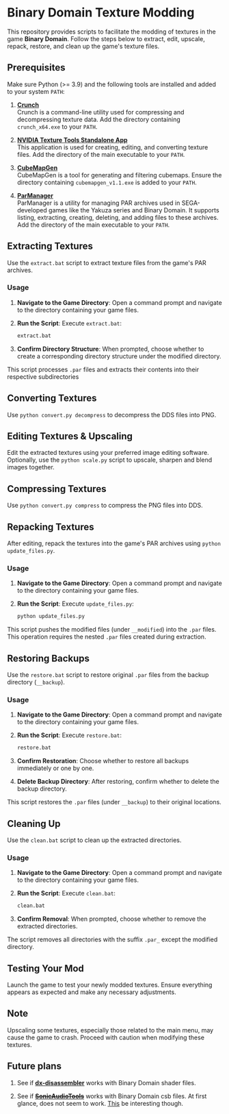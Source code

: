 # Binary Domain Texture Modding

This repository provides scripts to facilitate the modding of textures in the game **Binary Domain**. Follow the steps below to extract, edit, upscale, repack, restore, and clean up the game's texture files.

## Prerequisites

Make sure Python (>= 3.9) and the following tools are installed and added to your system `PATH`:

1. [**Crunch**](https://github.com/BinomialLLC/crunch/raw/master/bin/crunch_x64.exe)  
   Crunch is a command-line utility used for compressing and decompressing texture data. Add the directory containing `crunch_x64.exe` to your `PATH`.

2. [**NVIDIA Texture Tools Standalone App**](https://developer.nvidia.com/downloads/texture-tools-standalone-app)  
   This application is used for creating, editing, and converting texture files. Add the directory of the main executable to your `PATH`.

3. [**CubeMapGen**](https://gpuopen.com/wp-content/uploads/2017/01/cubemapgen_v1.1.exe)  
   CubeMapGen is a tool for generating and filtering cubemaps. Ensure the directory containing `cubemapgen_v1.1.exe` is added to your `PATH`.

4. [**ParManager**](https://github.com/Kaplas80/ParManager/releases)  
   ParManager is a utility for managing PAR archives used in SEGA-developed games like the Yakuza series and Binary Domain. It supports listing, extracting, creating, deleting, and adding files to these archives. Add the directory of the main executable to your `PATH`.

## Extracting Textures

Use the `extract.bat` script to extract texture files from the game's PAR archives.

### Usage

1. **Navigate to the Game Directory**: Open a command prompt and navigate to the directory containing your game files.
2. **Run the Script**: Execute `extract.bat`:

    ```sh
    extract.bat
    ```

3. **Confirm Directory Structure**: When prompted, choose whether to create a corresponding directory structure under the modified directory.

This script processes `.par` files and extracts their contents into their respective subdirectories

## Converting Textures

Use `python convert.py decompress` to decompress the DDS files into PNG.

## Editing Textures & Upscaling

Edit the extracted textures using your preferred image editing software.
Optionally, use the `python scale.py` script to upscale, sharpen and blend images together.

## Compressing Textures

Use `python convert.py compress` to compress the PNG files into DDS.

## Repacking Textures

After editing, repack the textures into the game's PAR archives using `python update_files.py`.

### Usage

1. **Navigate to the Game Directory**: Open a command prompt and navigate to the directory containing your game files.
2. **Run the Script**: Execute `update_files.py`:

    ```sh
    python update_files.py
    ```

This script pushes the modified files (under `__modified`) into the `.par` files. This operation requires the nested `.par` files created during extraction.

## Restoring Backups

Use the `restore.bat` script to restore original `.par` files from the backup directory (`__backup`).

### Usage

1. **Navigate to the Game Directory**: Open a command prompt and navigate to the directory containing your game files.
2. **Run the Script**: Execute `restore.bat`:

    ```sh
    restore.bat
    ```

3. **Confirm Restoration**: Choose whether to restore all backups immediately or one by one.
4. **Delete Backup Directory**: After restoring, confirm whether to delete the backup directory.

This script restores the `.par` files (under `__backup`) to their original locations.

## Cleaning Up

Use the `clean.bat` script to clean up the extracted directories.

### Usage

1. **Navigate to the Game Directory**: Open a command prompt and navigate to the directory containing your game files.
2. **Run the Script**: Execute `clean.bat`:

    ```sh
    clean.bat
    ```

3. **Confirm Removal**: When prompted, choose whether to remove the extracted directories.

The script removes all directories with the suffix `.par_` except the modified directory.

## Testing Your Mod

Launch the game to test your newly modded textures. Ensure everything appears as expected and make any necessary adjustments.

## Note

Upscaling some textures, especially those related to the main menu, may cause the game to crash. Proceed with caution when modifying these textures.

## Future plans

1. See if [**dx-disassembler**](https://github.com/theturboturnip/dx-disassembler/) works with Binary Domain shader files.

2. See if [**~~SonicAudioTools~~**](https://github.com/blueskythlikesclouds/SonicAudioTools/) works with Binary Domain csb files.
    At first glance, does not seem to work. [This](https://pchelpforum.net/t/some-help-with-adx-aax-csb-game-sound-files.44367/) be interesting though.